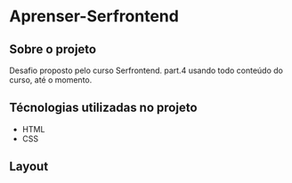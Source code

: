 # Aprenser-Serfrontend

## Sobre o projeto

Desafio  proposto pelo curso Serfrontend.   part.4 usando todo conteúdo do curso, até o momento.

## Técnologias utilizadas no projeto
- HTML
- CSS

## Layout
<div align="center">
  <img src=""/>
</div>





